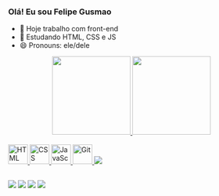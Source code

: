 ### Olá! Eu sou Felipe Gusmao

- 🔭 Hoje trabalho com front-end
- 🌱 Estudando HTML, CSS e JS
- 😄 Pronouns: ele/dele

<link rel="stylesheet" href="styles.css">
<div align="center">
  <a href="https://github.com/felipeocgusmao" />
  <img height="160em" src="https://github-readme-stats.vercel.app/api?username=felipeocgusmao&show_icons=true&theme=dark&include_all_commits=true&count_private=true"/>
  <img height="160em" src="https://github-readme-stats.vercel.app/api/top-langs/?username=felipeocgusmao&layout=compact&langs_count=7&theme=dark" />
</div>
<div class="icons-container">
  <div class="icons" ><br>
    <img alt="HTML" height="40" src="https://xesque.rocketseat.dev/platform/tech/html5.svg" />
    <img alt="CSS" height="40" src="https://xesque.rocketseat.dev/platform/tech/css3.svg" />
    <img alt="JavaScript" height="40" src="https://xesque.rocketseat.dev/platform/tech/javascript.svg" />
    <img alt="Git" height="40" src="https://xesque.rocketseat.dev/platform/tech/git.svg" />
    <img src="https://cdn.jsdelivr.net/gh/devicons/devicon/icons/python/python-original.svg" />
    <!-- icons from: https://www.rocketseat.com.br-->
  </div>  
</div>
  
  ##  
 
<div>
  <a href="https://www.linkedin.com/in/felipe-oliveira-cesar-gusm%C3%A3o-a8205019a/" target="_blank"><img src="https://img.shields.io/badge/-LinkedIn-%230077B5?style=for-the-badge&logo=linkedin&logoColor=white" target="_blank"></a>
  <a href = "mailto:felipeocgusmao@gmail.com"><img src="https://img.shields.io/badge/-Gmail-%23333?style=for-the-badge&logo=gmail&logoColor=white" target="_blank"></a> 
  <a href="https://www.instagram.com/fee.gusmao/" target="_blank"><img src="https://img.shields.io/badge/-Instagram-%23E4405F?style=for-the-badge&logo=instagram&logoColor=white" target="_blank"></a>
  <a href="https://twitter.com/FelipeOGusmao" target="_blank"><img src="https://img.shields.io/badge/Twitter-1DA1F2?style=for-the-badge&logo=twitter&logoColor=white" target="_blank"></a>
</div>

##

<!--
<div>
